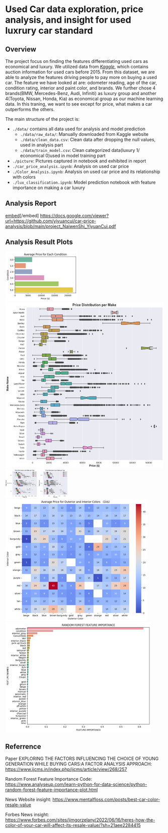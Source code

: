 # Used Car data exploration, price analysis, and insight for used luxrury car standard

## Overview

The project focus on finding the features differentiating used cars as economical and luxury. We utilized data from [*Kaggle*](https://www.kaggle.com/datasets/tunguz/used-car-auction-prices), which contains auction information for used cars before 2015. From this dataset, we are able to analyze the features driving people to pay more on buying a used car. The feature we have looked at are: odometer reading, age of the car, condition rating, interior and paint color, and brands. We further chose 4 brands(BMW, Mercedes-Benz, Audi, Infiniti) as luxury group and another 4(Toyota, Nissan, Honda, Kia) as economical group as our machine learning data. In this traning, we want to see except for price, what makes a car outperforms the others.

The main structure of the project is:
- `./data/` contains all data used for analysis and model prediction
  - `./data/raw_data/`: Manually downloaded from Kaggle website
  - `./data/clean_data.csv`: Clean data after dropping the null values, used in analysis part
  - `./data/train_model.csv`: Clean categorized data(luxury 1/ economical 0)used in model training part
- `./picture`: Pictures captured in notebook and exhibited in report
- `./car_price_analysis.ipynb`: Analysis on used car price
- `./Color_Analysis.ipynb`: Analysis on used car price and its relationship with colors
- `./lux_classification.ipynb`: Model prediction notebook with feature importance on making a car luxury
## Analysis Report
[embed](https://github.com/yiyuancui/car-price-analysis/blob/main/project_NaiwenShi_YiyuanCui.pdf)[/embed]
https://docs.google.com/viewer?url=https://github.com/yiyuancui/car-price-analysis/blob/main/project_NaiwenShi_YiyuanCui.pdf

## Analysis Result Plots
<img src="./pictures/avgPrice_condition.png" style="zoom:50%;" />
<img src="./pictures/Price_perMake.png" style="zoom:0%;" />
<img src="./pictures/price_perMake_BMA.png" style="zoom:20%;" />
<img src="./pictures/price_perMakeHTN.png" style="zoom:20%;" />
<img src="./pictures/heatmap_pricecolor.png" style="zoom:50%;" />
<img src="./pictures/feature_importance_noPrice.png" style="zoom:50%;" />



## Referrence
Paper EXPLORING THE FACTORS INFLUENCING THE CHOICE OF YOUNG GENERATION WHILE BUYING CARS:A FACTOR ANALYSIS APPROACH: https://www.ijcms.in/index.php/ijcms/article/view/268/257

Random Forest Feature Importance Code: https://www.analyseup.com/learn-python-for-data-science/python-random-forest-feature-importance-plot.html

News Website insight: https://www.mentalfloss.com/posts/best-car-color-resale-value

Forbes News insight: https://www.forbes.com/sites/jimgorzelany/2022/06/16/heres-how-the-color-of-your-car-will-affect-its-resale-value/?sh=21aee2284415
